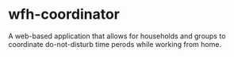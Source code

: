 # wfh-coordinator
 A web-based application that allows for households and groups to coordinate do-not-disturb time perods while working from home.
